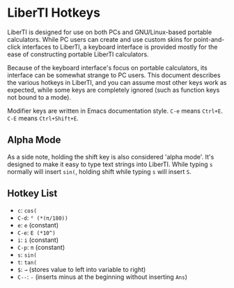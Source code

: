 LiberTI Hotkeys
===============

LiberTI is designed for use on both PCs and GNU/Linux-based portable
calculators. While PC users can create and use custom skins for point-and-click
interfaces to LiberTI, a keyboard interface is provided mostly for the ease of
constructing portable LiberTI calculators.

Because of the keyboard interface's focus on portable calculators, its
interface can be somewhat strange to PC users. This document describes the
various hotkeys in LiberTI, and you can assume most other keys work as
expected, while some keys are completely ignored (such as function keys not
bound to a mode).

Modifier keys are written in Emacs documentation style. `C-e` means
`Ctrl+E`. `C-E` means `Ctrl+Shift+E`.

Alpha Mode
----------

As a side note, holding the shift key is also considered 'alpha mode'. It's
designed to make it easy to type text strings into LiberTI. While typing `s`
normally will insert `sin(`, holding shift while typing `s` will insert `S`.

Hotkey List
-----------

- `c`: `cos(`
- `C-d`: `° (*(π/180))`
- `e`: `e` (constant)
- `C-e`: `E (*10^)`
- `i`: `i` (constant)
- `C-p`: `π` (constant)
- `s`: `sin(`
- `t`: `tan(`
- `$`: `→` (stores value to left into variable to right)
- `C--`: `-` (inserts minus at the beginning without inserting `Ans`)
